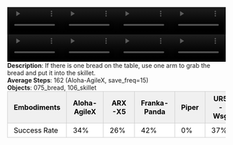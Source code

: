 <!DOCTYPE html>
<html lang="en">
<body>
    <div style="display: flex;">
        <video src="../task_video_clean/place_bread_skillet/aloha-agilex_head.mp4" controls loop muted autoplay style="width: 25%;"></video>
        <video src="../task_video_clean/place_bread_skillet/franka-panda_head.mp4" controls loop muted autoplay style="width: 25%;"></video>
        <video src="../task_video_clean/place_bread_skillet/ARX-X5_head.mp4" controls loop muted autoplay style="width: 25%;"></video>
        <video src="../task_video_clean/place_bread_skillet/ur5-wsg_head.mp4" controls loop muted autoplay style="width: 25%;"></video>
    </div>
    <div style="display: flex;">
        <video src="../task_video_clean/place_bread_skillet/aloha-agilex_world.mp4" controls loop muted autoplay style="width: 25%;"></video>
        <video src="../task_video_clean/place_bread_skillet/franka-panda_world.mp4" controls loop muted autoplay style="width: 25%;"></video>
        <video src="../task_video_clean/place_bread_skillet/ARX-X5_world.mp4" controls loop muted autoplay style="width: 25%;"></video>
        <video src="../task_video_clean/place_bread_skillet/ur5-wsg_world.mp4" controls loop muted autoplay style="width: 25%;"></video>
    </div>
    <b>Description</b>: If there is one bread on the table, use one arm to grab the bread and put it into the skillet.<br>
    <b>Average Steps</b>: 162 (Aloha-AgileX, save_freq=15)<br>
    <b>Objects</b>: 075_bread, 106_skillet<br>
    <table style="margin:0 auto;border-collapse:collapse;width:auto;min-width:180px;background-color:white;">
        <thead>
            <tr style="background:#f0f0f0;">
                <th style="border:1px solid #ccc;padding:6px 14px;color:black;">Embodiments</th>
                <th style="border:1px solid #ccc;padding:6px 14px;color:black;">Aloha-AgileX</th>
                <th style="border:1px solid #ccc;padding:6px 14px;color:black;">ARX-X5</th>
                <th style="border:1px solid #ccc;padding:6px 14px;color:black;">Franka-Panda</th>
                <th style="border:1px solid #ccc;padding:6px 14px;color:black;">Piper</th>
                <th style="border:1px solid #ccc;padding:6px 14px;color:black;">UR5-Wsg</th>
            </tr>
        </thead>
        <tbody>
            <tr style="background:white;">
                <td style="border:1px solid #ccc;padding:6px 14px;color:black;">Success Rate</td>
                <td style="border:1px solid #ccc;padding:6px 14px;color:black;">34%</td>
                <td style="border:1px solid #ccc;padding:6px 14px;color:black;">26%</td>
                <td style="border:1px solid #ccc;padding:6px 14px;color:black;">42%</td>
                <td style="border:1px solid #ccc;padding:6px 14px;color:black;">0%</td>
                <td style="border:1px solid #ccc;padding:6px 14px;color:black;">37%</td>
            </tr>
        </tbody>
    </table>
</body>
</html>
